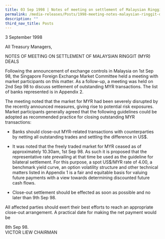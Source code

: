 ```yaml
---
title: 03 Sep 1998 | Notes of meeting on settlement of Malaysian Ringgit (MYR) deals
permalink: /media-releases/Posts/1998-meeting-notes-malaysian-ringgit-deal-settlement/
description: ""
third_nav_title: Posts
---
```

3 September 1998   
  
All Treasury Managers,  
  
NOTES OF MEETING ON SETTLEMENT OF MALAYSIAN RINGGIT (MYR) DEALS  
  
Following the announcement of exchange controls in Malaysia on 1st Sep 98, the Singapore Foreign Exchange Market Committee held a meeting with market participants on this matter. As a follow-up, a meeting was held on 2nd Sep 98 to discuss settlement of outstanding MYR transactions. The list of banks represented is in Appendix 2.   
  
The meeting noted that the market for MYR had been severely disrupted by the recently announced measures, giving rise to potential risk exposures. Market participants generally agreed that the following guidelines could be adopted as recommended practice for closing outstanding MYR transactions:
  
*   Banks should close-out MYR-related transactions with counterparties by netting all outstanding trades and settling the difference in US$.
    
*   It was noted that the freely traded market for MYR ceased as of approximately 10.30am, 1st Sep 98. As such it is proposed that the representative rate prevailing at that time be used as the guideline for bilateral settlement. For this purpose, a spot US$/MYR rate of 4.00, a benchmark yield curve, an option volatility structure and other technical matters listed in Appendix 1 is a fair and equitable basis for valuing future payments with a view towards determining discounted future cash flows.  
    
*   Close-out settlement should be effected as soon as possible and no later than 9th Sep 98.  

All affected parties should exert their best efforts to reach an appropriate close-out arrangement. A practical date for making the net payment would be   
  
8th Sep 98.   
VICTOR LIEW CHAIRMAN